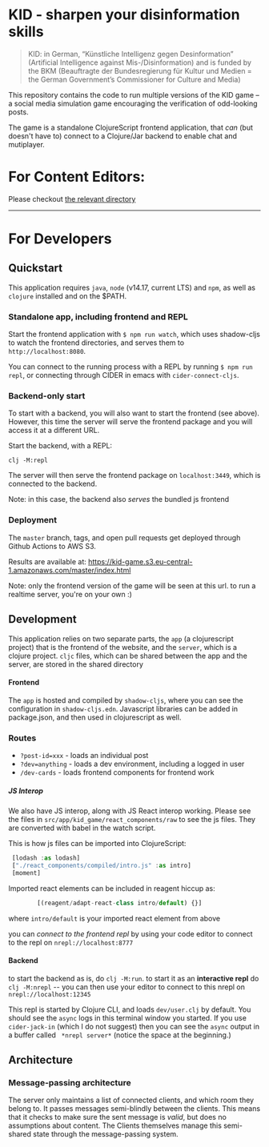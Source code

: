
# KID - sharpen your disinformation skills

> KID: in German, “Künstliche Intelligenz gegen Desinformation” (Artificial Intelligence against Mis-/Disinformation) and is funded by the BKM (Beauftragte der Bundesregierung für Kultur und Medien = the German Government’s Commissioner for Culture and Media)

This repository contains the code to run multiple versions of the KID game – a social media simulation game encouraging the verification of odd-looking posts.

The game is a standalone ClojureScript frontend application, that _can_ (but doesn't have to) connect to a Clojure/Jar backend to enable chat and mutiplayer.

# For Content Editors:

Please checkout [the relevant directory](./src/shared/kid_shared/posts)

---

# For Developers

## Quickstart
This application requires `java`, `node` (v14.17, current LTS) and `npm`, as well as `clojure` installed and on the $PATH.

### Standalone app, including frontend and REPL
Start the frontend application with `$ npm run watch`, which uses shadow-cljs to watch the frontend directories, and serves them to `http://localhost:8080`.

You can connect to the running process with a REPL by running `$ npm run repl`, or connecting through CIDER in emacs with `cider-connect-cljs`.

### Backend-only start
To start with a backend, you will also want to start the frontend (see above). However, this time the server will serve the frontend package and you will access it at a different URL.

Start the backend, with a REPL:
```
clj -M:repl
```

The server will then serve the frontend package on `localhost:3449`, which is connected to the backend.

Note: in this case, the backend also _serves_ the bundled js frontend

### Deployment
The `master` branch, tags, and open pull requests get deployed through Github Actions to AWS S3.

Results are available at: https://kid-game.s3.eu-central-1.amazonaws.com/master/index.html

Note: only the frontend version of the game will be seen at this url.  to run a realtime server, you're on your own :)

## Development
This application relies on two separate parts, the `app` (a clojurescript project) that is the frontend of the website, and the `server`, which is a clojure project.  `cljc` files, which can be shared between the app and the server, are stored in the shared directory

#### Frontend
The `app` is hosted and compiled by `shadow-cljs`, where you can see the configuration in `shadow-cljs.edn`.  Javascript libraries can be added in package.json, and then used in clojurescript as well.

### Routes
- `?post-id=xxx` - loads an individual post
- `?dev=anything` - loads a dev environment, including a logged in user
- `/dev-cards` - loads frontend components for frontend work

##### JS Interop

We also have JS interop, along with JS React interop working.  Please see the files in `src/app/kid_game/react_components/raw` to see the js files.  They are converted with babel in the watch script.

This is how js files can be imported into ClojureScript:

``` javascript
 [lodash :as lodash]
 ["./react_components/compiled/intro.js" :as intro]
 [moment]
```

Imported react elements can be included in reagent hiccup as:

``` javascript
        [(reagent/adapt-react-class intro/default) {}]
```

where `intro/default` is your imported react element from above

you can *connect to the frontend repl* by using your code editor to connect to the repl on `nrepl://localhost:8777`

#### Backend

to start the backend as is, do `clj -M:run`.  to start it as an **interactive repl** do `clj -M:nrepl` -- you can then use your editor to connect to this nrepl on `nrepl://localhost:12345`

This repl is started by Clojure CLI, and loads `dev/user.clj` by default.  You should see the `async` logs in this terminal window you started.  If you use `cider-jack-in` (which I do not suggest) then you can see the `async` output in a buffer called ` *nrepl server*` (notice the space at the beginning.)

## Architecture
### Message-passing architecture

The server only maintains a list of connected clients, and which room they belong to.  It passes messages semi-blindly between the clients.  This means that it checks to make sure the sent message is _valid_, but does no assumptions about content.  The Clients themselves manage this semi-shared state through the message-passing system.
